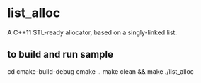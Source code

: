 
# list_alloc

A C++11 STL-ready allocator, based on a singly-linked list.

## to build and run sample

cd cmake-build-debug
cmake ..
make clean && make
./list_alloc

